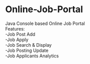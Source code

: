 # Online-Job-Portal
Java Console based Online Job Portal\
Features:\
-Job Post Add\
-Job Apply\
-Job Search & Display\
-Job Posting Update\
-Job Applicants Analytics
